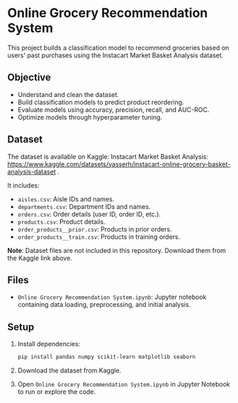 # Online Grocery Recommendation System

This project builds a classification model to recommend groceries based on users' past purchases using the Instacart Market Basket Analysis dataset.

## Objective

- Understand and clean the dataset.
- Build classification models to predict product reordering.
- Evaluate models using accuracy, precision, recall, and AUC-ROC.
- Optimize models through hyperparameter tuning.

## Dataset

The dataset is available on Kaggle: Instacart Market Basket Analysis: https://www.kaggle.com/datasets/yasserh/instacart-online-grocery-basket-analysis-dataset . 

It includes:

- `aisles.csv`: Aisle IDs and names.
- `departments.csv`: Department IDs and names.
- `orders.csv`: Order details (user ID, order ID, etc.).
- `products.csv`: Product details.
- `order_products__prior.csv`: Products in prior orders.
- `order_products__train.csv`: Products in training orders.

**Note**: Dataset files are not included in this repository. Download them from the Kaggle link above.

## Files

- `Online Grocery Recommendation System.ipynb`: Jupyter notebook containing data loading, preprocessing, and initial analysis.

## Setup

1. Install dependencies:

   ```bash
   pip install pandas numpy scikit-learn matplotlib seaborn
   ```
2. Download the dataset from Kaggle.
3. Open `Online Grocery Recommendation System.ipynb` in Jupyter Notebook to run or explore the code.
